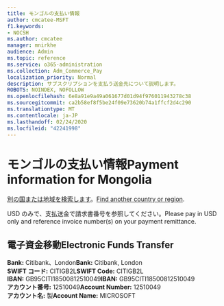 ```yaml
---
title: モンゴルの支払い情報
author: cmcatee-MSFT
f1.keywords:
- NOCSH
ms.author: cmcatee
manager: mnirkhe
audience: Admin
ms.topic: reference
ms.service: o365-administration
ms.collection: Adm_Commerce_Pay
localization_priority: Normal
description: サブスクリプションを支払う送金先について説明します。
ROBOTS: NOINDEX, NOFOLLOW
ms.openlocfilehash: 6e8a91e9a49a061677d01d94f976011943278c38
ms.sourcegitcommit: ca2b58ef8f5be24f09e73620b74a1ffcf2d4c290
ms.translationtype: MT
ms.contentlocale: ja-JP
ms.lasthandoff: 02/24/2020
ms.locfileid: "42241998"
---
```

# <a name="payment-information-for-mongolia"></a><span data-ttu-id="7142a-103">モンゴルの支払い情報</span><span class="sxs-lookup"><span data-stu-id="7142a-103">Payment information for Mongolia</span></span>

<span data-ttu-id="7142a-104">[別の国または地域を検索します](../billing-and-payments/pay-for-your-subscription.md)。</span><span class="sxs-lookup"><span data-stu-id="7142a-104">[Find another country or region](../billing-and-payments/pay-for-your-subscription.md).</span></span>

<span data-ttu-id="7142a-105">USD のみで、支払送金で請求書番号を参照してください。</span><span class="sxs-lookup"><span data-stu-id="7142a-105">Please pay in USD only and reference invoice number(s) on your payment remittance.</span></span>

## <a name="electronic-funds-transfer"></a><span data-ttu-id="7142a-106">電子資金移動</span><span class="sxs-lookup"><span data-stu-id="7142a-106">Electronic Funds Transfer</span></span>

<span data-ttu-id="7142a-107">**Bank:** Citibank、London</span><span class="sxs-lookup"><span data-stu-id="7142a-107">**Bank:** Citibank, London</span></span>  
<span data-ttu-id="7142a-108">**SWIFT コード:** CITIGB2L</span><span class="sxs-lookup"><span data-stu-id="7142a-108">**SWIFT Code:** CITIGB2L</span></span>  
<span data-ttu-id="7142a-109">**IBAN:** GB95CITI18500812510049</span><span class="sxs-lookup"><span data-stu-id="7142a-109">**IBAN:** GB95CITI18500812510049</span></span>  
<span data-ttu-id="7142a-110">**アカウント番号:** 12510049</span><span class="sxs-lookup"><span data-stu-id="7142a-110">**Account Number:** 12510049</span></span>  
<span data-ttu-id="7142a-111">**アカウント名:** 製</span><span class="sxs-lookup"><span data-stu-id="7142a-111">**Account Name:** MICROSOFT</span></span>  